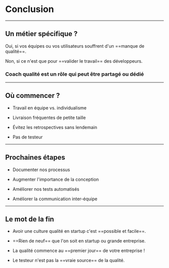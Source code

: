 # Conclusion

---

## Un métier spécifique ?

Oui, si vos équipes ou vos utilisateurs souffrent d'un ==manque de qualité==.

Non, si ce n'est que pour ==valider le travail== des développeurs.

### Coach qualité est un rôle qui peut être partagé **ou** dédié

<!--
Si vos équipes traitent le role de testeurs comme
celui/celle qui teste avant la prod alors vous allez perdre:
- compréhension du métier
- retour interne utilisateur
- temps, beaucoup de temps
-->

---

## Où commencer ?

<!--
Cela va sembler simple, mais pour réussir sa culture qualité il faut avoir les bonnes fondations
-->

* Travail en équipe vs. individualisme

<!--
Assurez vous que vous partager les meme objectifs a court terme: jour, semaine,
mais aussi a plus long terms (iteration, release)
Évitez l'implicites, soyez explicite dans vos priorités, résultats attendus, délais
Privilégiez la communication directe (synchrone ou asynchrone) plutôt que l'indirecte (notifications, message sans destinataire)
-->

* Livraison fréquentes de petite taille
<!--
Est-ce encore nécessaire d'insister sur le fait de travailler à taille humaine?
-->

* Évitez les retrospectives sans lendemain
<!--
Utilisez les rétrospectives non pas comme un outil pour célébrer
ou féliciter du travail bien fait
mais comme un outil actionable, documenter vos décisions et mettez les en place
-->

* Pas de testeur
<!--
Si vous pensez à embaucher un testeur, demandez vous pourquoi?
- vous ne savez pas quoi tester, alors il est sûrement temps d'abandonner le produit
- vous n'avez pas le temps de tester, alors il est sûrement temps d'abandonner le produit
- vous voulez accélérer la mise en production, mais à court d'idée, vous avez peut être besoin d'un coach qualité
- vous voulez accélérer réduire les coûts, mais à court d'idée, vous avez peut être besoin d'un coach qualité
- vous passez trop de temps à tester, vous avez peut être besoin d'un coach qualité
-->

---

## Prochaines étapes

<!--
Ce sont nos prochaines étapes dans ma division
-->

* Documenter nos processus
<!--
On va documenter nos processus, pour:
- aider les nouveaux membres à monter en compétence rapidement
- identifier les écarts et les absences
- éviter les implicites
-->

* Augmenter l'importance de la conception
<!--
On passer plus de temps sur la conception a documenter nos decisions, revoir la solution, pour:
- identifier les écarts et les absences sur la compréhension du besoin
- améliorer nos estimations
- découper les fonctionnalités en petite livraisons
- ajuster l'architecture existante
-->

* Améliorer nos tests automatisés
<!--
On va faire plus de test d'intégration automatisés pour:
- renforcer les contrats d'interface
- réduire les dépendances de test (fameux tests de bouts en bouts)
- tester plus tot
- réduire les tests manuels
-->

* Améliorer la communication inter-équipe
<!--
On veut communiquer plus efficacement entre équipes:
- réduire les échanges JIRA
- ajuster rapidement les priorités
- communiquer avec les équipes en dehors de l’ingénierie: finance, juridique, marketing, support, ...
-->

---

## Le mot de la fin

* Avoir une culture qualité en startup c'est ==possible et facile==.

* ==Rien de neuf== que l'on soit en startup ou grande entreprise.

* La qualité commence au ==premier jour== de votre entreprise !

* Le testeur n'est pas la ==vraie source== de la qualité.
